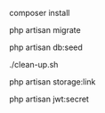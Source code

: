 
composer install

php artisan migrate

php artisan db:seed

./clean-up.sh

php artisan storage:link

php artisan jwt:secret
